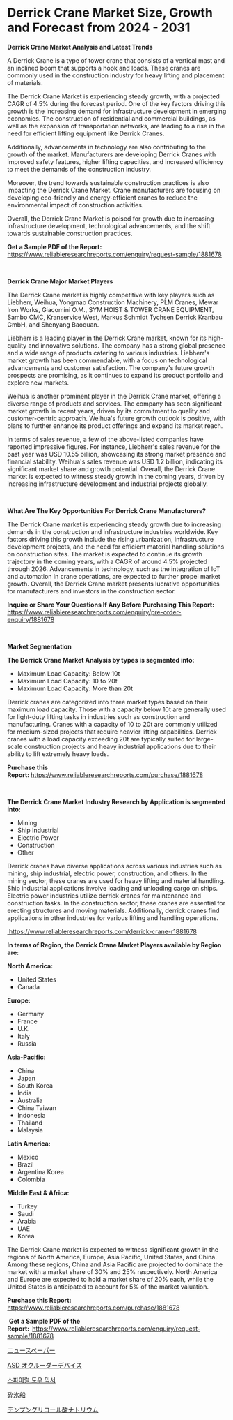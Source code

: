 <p><h1>Derrick Crane Market Size, Growth and Forecast from 2024 - 2031</h1></p><p><strong>Derrick Crane Market Analysis and Latest Trends</strong></p>
<p><p>A Derrick Crane is a type of tower crane that consists of a vertical mast and an inclined boom that supports a hook and loads. These cranes are commonly used in the construction industry for heavy lifting and placement of materials.</p><p>The Derrick Crane Market is experiencing steady growth, with a projected CAGR of 4.5% during the forecast period. One of the key factors driving this growth is the increasing demand for infrastructure development in emerging economies. The construction of residential and commercial buildings, as well as the expansion of transportation networks, are leading to a rise in the need for efficient lifting equipment like Derrick Cranes.</p><p>Additionally, advancements in technology are also contributing to the growth of the market. Manufacturers are developing Derrick Cranes with improved safety features, higher lifting capacities, and increased efficiency to meet the demands of the construction industry.</p><p>Moreover, the trend towards sustainable construction practices is also impacting the Derrick Crane Market. Crane manufacturers are focusing on developing eco-friendly and energy-efficient cranes to reduce the environmental impact of construction activities.</p><p>Overall, the Derrick Crane Market is poised for growth due to increasing infrastructure development, technological advancements, and the shift towards sustainable construction practices.</p></p>
<p><strong>Get a Sample PDF of the Report:&nbsp;</strong> <a href="https://www.reliableresearchreports.com/enquiry/request-sample/1881678">https://www.reliableresearchreports.com/enquiry/request-sample/1881678</a></p>
<p>&nbsp;</p>
<p><strong>Derrick Crane Major Market Players</strong></p>
<p><p>The Derrick Crane market is highly competitive with key players such as Liebherr, Weihua, Yongmao Construction Machinery, PLM Cranes, Mewar Iron Works, Giacomini O.M., SYM HOIST & TOWER CRANE EQUIPMENT, Sambo CMC, Kranservice West, Markus Schmidt Tychsen Derrick Kranbau GmbH, and Shenyang Baoquan. </p><p>Liebherr is a leading player in the Derrick Crane market, known for its high-quality and innovative solutions. The company has a strong global presence and a wide range of products catering to various industries. Liebherr's market growth has been commendable, with a focus on technological advancements and customer satisfaction. The company's future growth prospects are promising, as it continues to expand its product portfolio and explore new markets.</p><p>Weihua is another prominent player in the Derrick Crane market, offering a diverse range of products and services. The company has seen significant market growth in recent years, driven by its commitment to quality and customer-centric approach. Weihua's future growth outlook is positive, with plans to further enhance its product offerings and expand its market reach.</p><p>In terms of sales revenue, a few of the above-listed companies have reported impressive figures. For instance, Liebherr's sales revenue for the past year was USD 10.55 billion, showcasing its strong market presence and financial stability. Weihua's sales revenue was USD 1.2 billion, indicating its significant market share and growth potential. Overall, the Derrick Crane market is expected to witness steady growth in the coming years, driven by increasing infrastructure development and industrial projects globally.</p></p>
<p>&nbsp;</p>
<p><strong>What Are The Key Opportunities For Derrick Crane Manufacturers?</strong></p>
<p><p>The Derrick Crane market is experiencing steady growth due to increasing demands in the construction and infrastructure industries worldwide. Key factors driving this growth include the rising urbanization, infrastructure development projects, and the need for efficient material handling solutions on construction sites. The market is expected to continue its growth trajectory in the coming years, with a CAGR of around 4.5% projected through 2026. Advancements in technology, such as the integration of IoT and automation in crane operations, are expected to further propel market growth. Overall, the Derrick Crane market presents lucrative opportunities for manufacturers and investors in the construction sector.</p></p>
<p><strong>Inquire or Share Your Questions If Any Before Purchasing This Report:</strong> <a href="https://www.reliableresearchreports.com/enquiry/pre-order-enquiry/1881678">https://www.reliableresearchreports.com/enquiry/pre-order-enquiry/1881678</a></p>
<p>&nbsp;</p>
<p><strong>Market Segmentation</strong></p>
<p><strong>The Derrick Crane Market Analysis by types is segmented into:</strong></p>
<p><ul><li>Maximum Load Capacity: Below 10t</li><li>Maximum Load Capacity: 10 to 20t</li><li>Maximum Load Capacity: More than 20t</li></ul></p>
<p><p>Derrick cranes are categorized into three market types based on their maximum load capacity. Those with a capacity below 10t are generally used for light-duty lifting tasks in industries such as construction and manufacturing. Cranes with a capacity of 10 to 20t are commonly utilized for medium-sized projects that require heavier lifting capabilities. Derrick cranes with a load capacity exceeding 20t are typically suited for large-scale construction projects and heavy industrial applications due to their ability to lift extremely heavy loads.</p></p>
<p><strong>Purchase this Report:&nbsp;</strong><a href="https://www.reliableresearchreports.com/purchase/1881678">https://www.reliableresearchreports.com/purchase/1881678</a></p>
<p>&nbsp;</p>
<p><strong>The Derrick Crane Market Industry Research by Application is segmented into:</strong></p>
<p><ul><li>Mining</li><li>Ship Industrial</li><li>Electric Power</li><li>Construction</li><li>Other</li></ul></p>
<p><p>Derrick cranes have diverse applications across various industries such as mining, ship industrial, electric power, construction, and others. In the mining sector, these cranes are used for heavy lifting and material handling. Ship industrial applications involve loading and unloading cargo on ships. Electric power industries utilize derrick cranes for maintenance and construction tasks. In the construction sector, these cranes are essential for erecting structures and moving materials. Additionally, derrick cranes find applications in other industries for various lifting and handling operations.</p></p>
<p><a href="https://www.reliableresearchreports.com/derrick-crane-r1881678">&nbsp;https://www.reliableresearchreports.com/derrick-crane-r1881678</a></p>
<p><strong>In terms of Region, the Derrick Crane Market Players available by Region are:</strong></p>
<p>
    <p> <strong> North America: </strong>
        <ul>
            <li>United States</li>
            <li>Canada</li>
        </ul>
        </p> 
    <p> <strong> Europe: </strong>
        <ul>
            <li>Germany</li>
            <li>France</li>
            <li>U.K.</li>
            <li>Italy</li>
            <li>Russia</li>
        </ul>
        </p> 
    <p> <strong> Asia-Pacific: </strong>
        <ul>
            <li>China</li>
            <li>Japan</li>
            <li>South Korea</li>
            <li>India</li>
            <li>Australia</li>
            <li>China Taiwan</li>
            <li>Indonesia</li>
            <li>Thailand</li>
            <li>Malaysia</li>
        </ul>
        </p> 
    <p> <strong> Latin America: </strong>
        <ul>
            <li>Mexico</li>
            <li>Brazil</li>
            <li>Argentina Korea</li>
            <li>Colombia</li>
        </ul>
        </p> 
    <p> <strong> Middle East & Africa: </strong>
        <ul>
            <li>Turkey</li>
            <li>Saudi</li>
            <li>Arabia</li>
            <li>UAE</li>
            <li>Korea</li>
        </ul>
    </p>
    </p>
<p><p>The Derrick Crane market is expected to witness significant growth in the regions of North America, Europe, Asia Pacific, United States, and China. Among these regions, China and Asia Pacific are projected to dominate the market with a market share of 30% and 25% respectively. North America and Europe are expected to hold a market share of 20% each, while the United States is anticipated to account for 5% of the market valuation.</p></p>
<p><strong>Purchase this Report: </strong><a href="https://www.reliableresearchreports.com/purchase/1881678">https://www.reliableresearchreports.com/purchase/1881678</a></p>
<p>&nbsp;<strong>Get a Sample PDF of the Report:&nbsp;&nbsp;</strong><a href="https://www.reliableresearchreports.com/enquiry/request-sample/1881678">https://www.reliableresearchreports.com/enquiry/request-sample/1881678</a></p>
<p><strong></strong></p>
<p><p><a href="https://github.com/zekaoe592392/Market-Research-Report-List-1/blob/main/293833837830.md">ニュースペーパー</a></p><p><a href="https://github.com/cnnriuez22368/Market-Research-Report-List-1/blob/main/438132637831.md">ASD オクルーダーデバイス</a></p><p><a href="https://github.com/shade463/Market-Research-Report-List-1/blob/main/878219333897.md">스파이럴 도우 믹서</a></p><p><a href="https://medium.com/@awicka/%E3%82%A2%E3%82%A4%E3%82%B9%E3%83%96%E3%83%AC%E3%83%BC%E3%82%AB%E3%83%BC%E5%B8%82%E5%A0%B4%E3%81%AE%E5%88%86%E6%9E%90-%E3%82%B0%E3%83%AD%E3%83%BC%E3%83%90%E3%83%AB%E7%94%A3%E6%A5%AD%E3%81%AE%E5%B1%95%E6%9C%9B%E3%81%A8%E4%BA%88%E6%B8%AC-2024%E5%B9%B4%E3%81%8B%E3%82%892031%E5%B9%B4-da16cf7351cd">砕氷船</a></p><p><a href="https://medium.com/@awicka/%E3%83%8A%E3%83%88%E3%83%AA%E3%82%A6%E3%83%A0%E3%83%87%E3%83%B3%E3%83%97%E3%83%B3%E3%82%B0%E3%83%AA%E3%82%B3%E3%83%AC%E3%83%BC%E3%83%88%E5%B8%82%E5%A0%B4-%E7%AB%B6%E4%BA%89%E5%88%86%E6%9E%90-%E5%B8%82%E5%A0%B4%E5%8B%95%E5%90%91-2031%E5%B9%B4%E3%81%BE%E3%81%A7%E3%81%AE%E4%BA%88%E6%B8%AC-7dd32310dd56">デンプングリコール酸ナトリウム</a></p></p>
